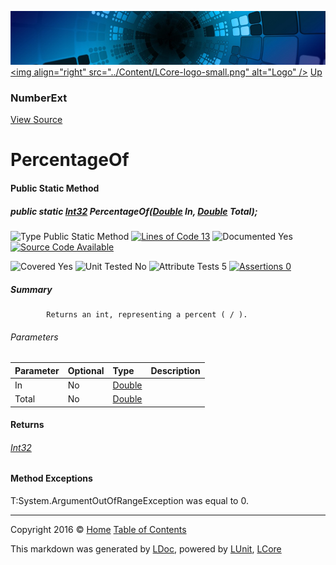 ![](../Content/LCore-banner-small.png "")
[&lt;img align=&quot;right&quot; src=&quot;../Content/LCore-logo-small.png&quot; alt=&quot;Logo&quot; /&gt;](../../README.md)
[Up](NumberExt.md)

### NumberExt
[View Source](../Extensions/Value%20Types/NumberExt.cs)

# PercentageOf

#### Public Static Method

##### public static <a href="https://msdn.microsoft.com/en-us/library/system.int32.aspx" alt="">Int32</a> PercentageOf(<a href="https://msdn.microsoft.com/en-us/library/system.double.aspx" alt="">Double</a> In, <a href="https://msdn.microsoft.com/en-us/library/system.double.aspx" alt="">Double</a> Total);

![Type Public Static Method](http://b.repl.ca/v1/Type-Public%20Static%20Method-Blue.png "") [![Lines of Code 13](http://b.repl.ca/v1/Lines%20of%20Code-13-blue.png "")](../Extensions/Value%20Types/NumberExt.cs#L796)    ![Documented Yes](http://b.repl.ca/v1/Documented-Yes-brightgreen.png "") [![Source Code Available](http://b.repl.ca/v1/Source%20Code-Available-brightgreen.png "")](../Extensions/Value%20Types/NumberExt.cs#L796)

![Covered Yes](http://b.repl.ca/v1/Covered-Yes-brightgreen.png "") ![Unit Tested No](http://b.repl.ca/v1/Unit%20Tested-No-lightgrey.png "") ![Attribute Tests 5](http://b.repl.ca/v1/Attribute%20Tests-5-brightgreen.png "") [![Assertions 0](http://b.repl.ca/v1/Assertions-0-lightgrey.png "")](../Extensions/Value%20Types/NumberExt.cs)

##### Summary

            Returns an int, representing a percent ( / ).
            

###### Parameters

Parameter | Optional | Type | Description
:---  | :---  | :---  | :--- 
In | No | [Double](https://msdn.microsoft.com/en-us/library/system.double.aspx) | 
Total | No | [Double](https://msdn.microsoft.com/en-us/library/system.double.aspx) | 


#### Returns

###### [Int32](https://msdn.microsoft.com/en-us/library/system.int32.aspx)

#### Method Exceptions
T:System.ArgumentOutOfRangeException  was equal to 0.



---

Copyright 2016 &copy; [Home](../../README.md) [Table of Contents](../../TableOfContents.md)

This markdown was generated by [LDoc](https://github.com/CodeSingularity/LDoc), powered by [LUnit](https://github.com/CodeSingularity/LUnit), [LCore](https://github.com/CodeSingularity/LCore)
